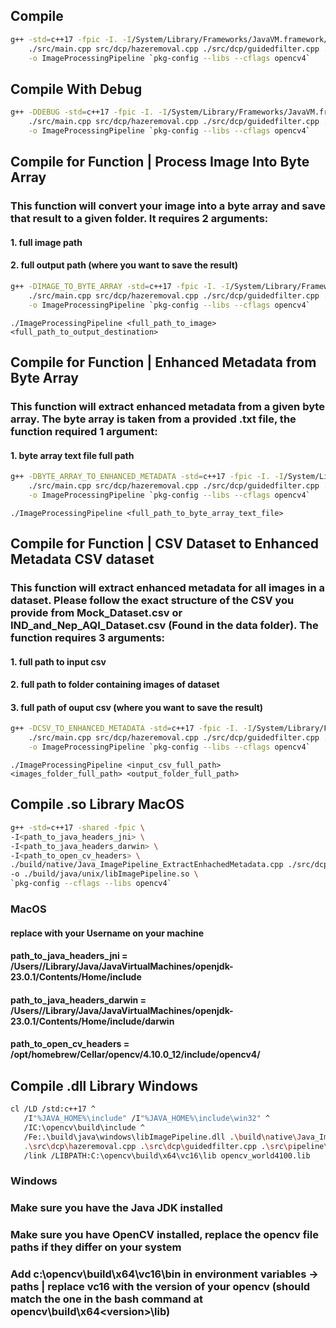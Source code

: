 ## Compile

```bash
g++ -std=c++17 -fpic -I. -I/System/Library/Frameworks/JavaVM.framework/Headers \
    ./src/main.cpp src/dcp/hazeremoval.cpp ./src/dcp/guidedfilter.cpp ./src/pipeline/imagepipeline.cpp ./src/pipeline/program.cpp \
    -o ImageProcessingPipeline `pkg-config --libs --cflags opencv4`
```

## Compile With Debug

```bash
g++ -DDEBUG -std=c++17 -fpic -I. -I/System/Library/Frameworks/JavaVM.framework/Headers \
    ./src/main.cpp src/dcp/hazeremoval.cpp ./src/dcp/guidedfilter.cpp ./src/pipeline/imagepipeline.cpp ./src/pipeline/program.cpp \
    -o ImageProcessingPipeline `pkg-config --libs --cflags opencv4`
```

## Compile for Function | Process Image Into Byte Array
### This function will convert your image into a byte array and save that result to a given folder. It requires 2 arguments:
#### 1. full image path
#### 2. full output path (where you want to save the result)

```bash
g++ -DIMAGE_TO_BYTE_ARRAY -std=c++17 -fpic -I. -I/System/Library/Frameworks/JavaVM.framework/Headers \
    ./src/main.cpp src/dcp/hazeremoval.cpp ./src/dcp/guidedfilter.cpp ./src/pipeline/imagepipeline.cpp ./src/pipeline/program.cpp \
    -o ImageProcessingPipeline `pkg-config --libs --cflags opencv4`
```

```use
./ImageProcessingPipeline <full_path_to_image> <full_path_to_output_destination>
```

## Compile for Function | Enhanced Metadata from Byte Array
### This function will extract enhanced metadata from a given byte array. The byte array is taken from a provided .txt file, the function required 1 argument:
#### 1. byte array text file full path

```bash
g++ -DBYTE_ARRAY_TO_ENHANCED_METADATA -std=c++17 -fpic -I. -I/System/Library/Frameworks/JavaVM.framework/Headers \
    ./src/main.cpp src/dcp/hazeremoval.cpp ./src/dcp/guidedfilter.cpp ./src/pipeline/imagepipeline.cpp ./src/pipeline/program.cpp \
    -o ImageProcessingPipeline `pkg-config --libs --cflags opencv4`
```

```use
./ImageProcessingPipeline <full_path_to_byte_array_text_file>
```

## Compile for Function | CSV Dataset to Enhanced Metadata CSV dataset
### This function will extract enhanced metadata for all images in a dataset. Please follow the exact structure of the CSV you provide from Mock_Dataset.csv or IND_and_Nep_AQI_Dataset.csv (Found in the data folder). The function requires 3 arguments:
#### 1. full path to input csv
#### 2. full path to folder containing images of dataset
#### 3. full path of ouput csv (where you want to save the result)

```bash
g++ -DCSV_TO_ENHANCED_METADATA -std=c++17 -fpic -I. -I/System/Library/Frameworks/JavaVM.framework/Headers \
    ./src/main.cpp src/dcp/hazeremoval.cpp ./src/dcp/guidedfilter.cpp ./src/pipeline/imagepipeline.cpp ./src/pipeline/program.cpp \
    -o ImageProcessingPipeline `pkg-config --libs --cflags opencv4`
```

```use
./ImageProcessingPipeline <input_csv_full_path> <images_folder_full_path> <output_folder_full_path>
```

## Compile .so Library MacOS
```bash
g++ -std=c++17 -shared -fpic \
-I<path_to_java_headers_jni> \
-I<path_to_java_headers_darwin> \
-I<path_to_open_cv_headers> \
./build/native/Java_ImagePipeline_ExtractEnhachedMetadata.cpp ./src/dcp/hazeremoval.cpp ./src/dcp/guidedfilter.cpp ./src/pipeline/imagepipeline.cpp \
-o ./build/java/unix/libImagePipeline.so \
`pkg-config --cflags --libs opencv4`
```

### MacOS
#### replace <username> with your Username on your machine

#### path_to_java_headers_jni = /Users/<username>/Library/Java/JavaVirtualMachines/openjdk-23.0.1/Contents/Home/include 
#### path_to_java_headers_darwin = /Users/<username>/Library/Java/JavaVirtualMachines/openjdk-23.0.1/Contents/Home/include/darwin
#### path_to_open_cv_headers = /opt/homebrew/Cellar/opencv/4.10.0_12/include/opencv4/

## Compile .dll Library Windows
```bash
cl /LD /std:c++17 ^
   /I"%JAVA_HOME%\include" /I"%JAVA_HOME%\include\win32" ^
   /IC:\opencv\build\include ^
   /Fe:.\build\java\windows\libImagePipeline.dll .\build\native\Java_ImagePipeline_ExtractEnhencedMetadata.cpp ^
   .\src\dcp\hazeremoval.cpp .\src\dcp\guidedfilter.cpp .\src\pipeline\imagepipeline.cpp ^
   /link /LIBPATH:C:\opencv\build\x64\vc16\lib opencv_world4100.lib
```

### Windows

### Make sure you have the Java JDK installed
### Make sure you have OpenCV installed, replace the opencv file paths if they differ on your system
### Add c:\opencv\build\x64\vc16\bin in environment variables -> paths | replace vc16 with the version of your opencv (should match the one in the bash command at opencv\build\x64\<version>\lib)
